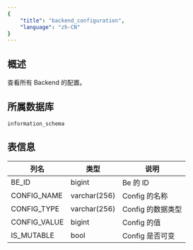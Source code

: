 ```yaml
---
{
    "title": "backend_configuration",
    "language": "zh-CN"
}
---
```


## 概述

查看所有 Backend 的配置。

## 所属数据库


`information_schema`


## 表信息

| 列名         | 类型          | 说明             |
| ------------ | ------------ | --------------- |
| BE_ID        | bigint       | Be 的 ID        |
| CONFIG_NAME  | varchar(256) | Config 的名称    |
| CONFIG_TYPE  | varchar(256) | Config 的数据类型 |
| CONFIG_VALUE | bigint       | Config 的值      |
| IS_MUTABLE   | bool         | Config 是否可变   |